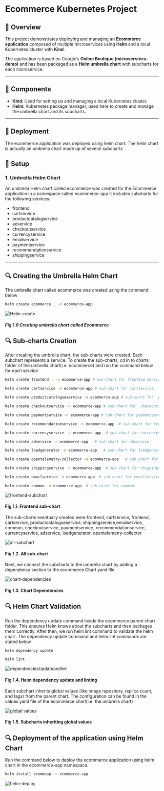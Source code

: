 # Ecommerce Kubernetes Project

## 📌 Overview
This project demonstrates deploying and managing an **Ecommerce application** composed of multiple microservices using **Helm** and a local Kubernetes cluster with **Kind**.

The application is based on Google’s **Online Boutique (microservices-demo)** and has been packaged as a **Helm umbrella chart** with subcharts for each microservice.

---

## 🧩 Components
- **Kind**: Used for setting up and managing a local Kubernetes cluster.
- **Helm**: Kubernetes package manager, used here to create and manage the umbrella chart and its subcharts.

---

## 📂 Deployment
The ecommerce application was deployed using helm chart. The helm chart is actually an umbrella chart made up of several subcharts
## 📂 Setup

### 1. Umbrella Helm Chart
An umbrella Helm chart called ecommerce was created for the Ecommerce application in a namespace called ecommerce-app
It includes subcharts for the following services:

- frontend
- cartservice
- productcatalogservice
- adservice
- checkoutservice
- currencyservice
- emailservice
- paymentservice
- recommendationservice
- shippingservice




---

## 🔍 Creating the Umbrella Helm Chart
The umbrella chart called ecommerce was created using the command below  

```bash
helm create ecommerce . -n ecommerce-app
```

![Helm-create](./images/umbrellachart.png)
##### Fig 1.0 Creating umbrella chart called Ecommerce

## 🔍 Sub-charts Creation
After creating the umbrella chart, the sub-charts were created. Each subchart represents a service. To create the sub-charts, cd in to charts folder of the umbrella chart(i.e. ecommerce) and run the command below for each service


```bash
helm create frontend . -n ecommerce-app # sub-chart for frontend service
```
```bash
helm create cartservice -n ecommerce-app # sub-chart for cartservice
```
```bash
helm create productcatalogueservice -n ecommerce-app # sub-chart for  productcatalogueservice
```
```bash
helm create checkoutservice -n ecommerce-app # sub-chart for  checkoutservice
```
```bash
helm create paymentservice -n ecommerce-app # sub-chart for paymentservice
```
```bash
helm create recommendationservice -n ecommerce-app  # sub-chart for recommendationservice
```
```bash
helm create currencyservice -n ecommerce-app  # sub-chart for currencyservice
```
```bash
helm create adservice -n ecommerce-app   # sub-chart for adservice
```
```bash
helm create loadgenerator -n ecommerce-app   # sub-chart for loadgenerator
```
```bash
helm create opentelemetry-collector -n ecommerce-app   # sub-chart for pentelemetry-collector 
```
```bash
helm create shippingservice -n ecommerce-app  # sub-chart for shippingservice
```
```bash
helm create emailservice -n ecommerce-app  # sub-chart for emailservice
```

```bash
helm create common -n ecommerce-app  # sub-chart for common
```

![frontend-subchart](./images/frontendsc.png)
#### Fig 1.1. Frontend sub-chart 

 The sub-charts eventually created were frontend, cartservice, frontend, cartservice, productcatalogueservice, shippingservice,emailservice, common, checkoutservice, paymentservice, recommendationservice, currencyservice, adservice, loadgenerator, opentelemetry-collector

 
![all-subchart](./images/allsubcharts.png)
#### Fig 1.2. All sub-chart 


Next, we connect the subcharts to the umbrella chart by adding  a dependency section to the ecommerce Chart.yaml file


![chart-dependencies](./images/chartdependencies.png)
#### Fig 1.3. Chart Dependencies

## 🔍 Helm Chart Validation

 Run the dependency update command inside the ecommerce parent chart folder. This ensures Helm knows about the subcharts and then packages them correctly.  After then, we run helm lint command to validate the helm chart.
The dependency update command  and helm lint commands are stated below

```bash
helm dependency update 
```

```bash
helm lint .
```
![dependenciesUpdateandlint](./images/depenhelmlint.png)
#### Fig 1.4. Helm dependency update and linting


Each subchart inherits global values (like image repository, replica count, and tags) from the parent chart. The configuration can be found in the values.yaml file of the ecommerce chart(i.e. the umbrella chart)

![global values](./images/global.png)

#### Fig 1.5.  Subcharts inheriting global values


## 🔍 Deployment of the application using Helm Chart
Run the command below to deploy the ecommerce application using helm chart in the ecommerce-app namespace.

```bash
helm install ecommapp -n ecommerce-app 
```
![helm-deploy](./images/helmdeploy.png)

